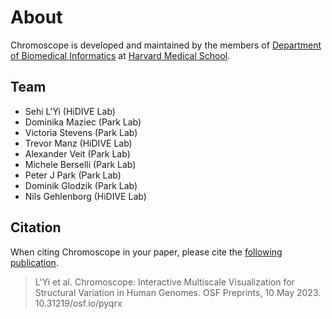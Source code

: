 # About 

Chromoscope is developed and maintained by the members of [Department of Biomedical Informatics](https://dbmi.hms.harvard.edu/) at [Harvard Medical School](https://hms.harvard.edu/).

## Team
- Sehi L'Yi (HiDIVE Lab)
- Dominika Maziec (Park Lab)
- Victoria Stevens (Park Lab)
- Trevor Manz (HiDIVE Lab)
- Alexander Veit (Park Lab)
- Michele Berselli (Park Lab)
- Peter J Park (Park Lab)
- Dominik Glodzik (Park Lab)
- Nils Gehlenborg (HiDIVE Lab)

## Citation

When citing Chromoscope in your paper, please cite the [following publication](https://10.31219/osf.io/pyqrx).

> L'Yi et al. Chromoscope: Interactive Multiscale Visualization for Structural Variation in Human Genomes. OSF Preprints, 10 May 2023. 10.31219/osf.io/pyqrx